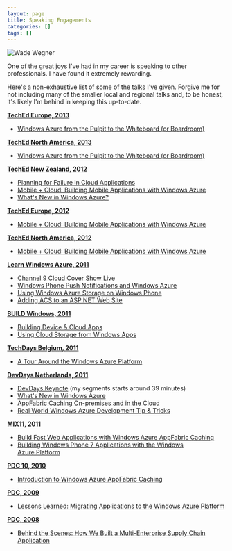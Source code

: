 ```yaml
--- 
layout: page
title: Speaking Engagements
categories: []
tags: []
---
```


![Wade Wegner](http://images.wadewegner.com/wordpress/2011/12/CloudCoverLive.png "Wade Wegner")

One of the great joys I've had in my career is speaking to other professionals. I have found it extremely rewarding.

Here's a non-exhaustive list of some of the talks I've given. Forgive me for not including many of the smaller local and regional talks and, to be honest, it's likely I'm behind in keeping this up-to-date.

**<span style="text-decoration: underline;">TechEd Europe, 2013</span>**

*	[Windows Azure from the Pulpit to the Whiteboard (or Boardroom)](http://channel9.msdn.com/Events/TechEd/Europe/2013/WAD-B351#fbid=VeqUblA3Mba)

**<span style="text-decoration: underline;">TechEd North America, 2013</span>**

*	[Windows Azure from the Pulpit to the Whiteboard (or Boardroom)](http://channel9.msdn.com/Events/TechEd/NorthAmerica/2013/WAD-B351#fbid=WEEHX1XVlVZ)

**<span style="text-decoration: underline;">TechEd New Zealand, 2012</span>**

*   [Planning for Failure in Cloud Applications](http://channel9.msdn.com/Events/TechEd/NewZealand/TechEd-New-Zealand-2012/AZR303)
*   [Mobile + Cloud: Building Mobile Applications with Windows Azure](http://channel9.msdn.com/Events/TechEd/NewZealand/TechEd-New-Zealand-2012/AZR301)
*   [What's New in Windows Azure?](http://channel9.msdn.com/Events/TechEd/NewZealand/TechEd-New-Zealand-2012/AZR201)

**<span style="text-decoration: underline;">TechEd Europe, 2012</span>**

*   [Mobile + Cloud: Building Mobile Applications with Windows Azure](http://channel9.msdn.com/Events/TechEd/Europe/2012/AZR315)

**<span style="text-decoration: underline;">TechEd North America, 2012</span>**

*   [Mobile + Cloud: Building Mobile Applications with Windows Azure](http://channel9.msdn.com/Events/TechEd/NorthAmerica/2012/AZR315)

**<span style="text-decoration: underline;">Learn Windows Azure, 2011</span>**

*   [Channel 9 Cloud Cover Show Live](http://channel9.msdn.com/Events/windowsazure/learn/Channel-9-Cloud-Cover-Show-Live)
*   [Windows Phone Push Notifications and Windows Azure](http://channel9.msdn.com/Events/windowsazure/learn/Windows-Phone-Push-Notifications-and-Windows-Azure)
*   [Using Windows Azure Storage on Windows Phone](http://channel9.msdn.com/Events/windowsazure/learn/Using-Windows-Azure-Storage-on-Windows-Phone)
*   [Adding ACS to an ASP.NET Web Site](http://channel9.msdn.com/Events/windowsazure/learn/Adding-ACS-to-an-ASP-NET-Web-Site)

**<span style="text-decoration: underline;">BUILD Windows, 2011</span>**

*   [Building Device &amp; Cloud Apps](http://channel9.msdn.com/Events/BUILD/BUILD2011/SAC-868T)
*   [Using Cloud Storage from Windows Apps](http://channel9.msdn.com/Events/BUILD/BUILD2011/SAC-861T)

**<span style="text-decoration: underline;">TechDays Belgium, 2011</span>**

*   [A Tour Around the Windows Azure Platform](http://channel9.msdn.com/Events/TechDays/TechDays-2011-Belgium/TD003)

**<span style="text-decoration: underline;">DevDays Netherlands, 2011</span>**

*   [DevDays Keynote](http://channel9.msdn.com/Events/DevDays/DevDays-2011-Netherlands/Devdays001) (my segments starts around 39 minutes)
*   [What's New in Windows Azure](http://channel9.msdn.com/Events/DevDays/DevDays-2011-Netherlands/Devdays003)
*   [AppFabric Caching On-premises and in the Cloud](http://channel9.msdn.com/Events/DevDays/DevDays-2011-Netherlands/Devdays045)
*   [Real World Windows Azure Development Tip &amp; Tricks](http://channel9.msdn.com/Events/DevDays/DevDays-2011-Netherlands/Devdays071)

**<span style="text-decoration: underline;">MIX11, 2011</span>**

*   [Build Fast Web Applications with Windows Azure AppFabric Caching](http://channel9.msdn.com/Events/MIX/MIX11/SVC01)
*   [Building Windows Phone 7 Applications with the Windows Azure Platform](http://channel9.msdn.com/Events/MIX/MIX11/SVC02)

**<span style="text-decoration: underline;">PDC 10, 2010</span>**

*   [Introduction to Windows Azure AppFabric Caching](http://channel9.msdn.com/Events/PDC/PDC10/CS60)

**<span style="text-decoration: underline;">PDC, 2009</span>**

*   [Lessons Learned: Migrating Applications to the Windows Azure Platform](http://www.microsoftpdc.com/2009/SVC22)

**<span style="text-decoration: underline;">PDC, 2008</span>**

*   [Behind the Scenes: How We Built a Multi-Enterprise Supply Chain Application](http://channel9.msdn.com/blogs/pdc2008/bb59)
